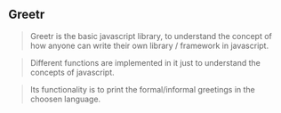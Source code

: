 ## Greetr

>Greetr is the basic javascript library, to understand the concept of how anyone can write their own library / framework in javascript.

>Different functions are implemented in it just to understand the concepts of javascript.

> Its functionality is to print the formal/informal greetings in the choosen language.